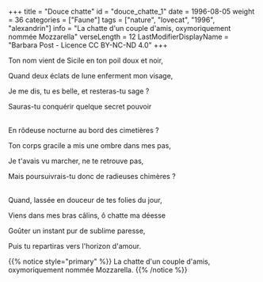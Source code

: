 +++
title = "Douce chatte"
id = "douce_chatte_1"
date = 1996-08-05
weight = 36
categories = ["Faune"]
tags = ["nature", "lovecat", "1996", "alexandrin"]
info = "La chatte d'un couple d'amis, oxymoriquement nommée Mozzarella"
verseLength = 12
LastModifierDisplayName = "Barbara Post - Licence CC BY-NC-ND 4.0"
+++

Ton nom vient de Sicile en ton poil doux et noir,

Quand deux éclats de lune enferment mon visage,

Je me dis, tu es belle, et resteras-tu sage ?

Sauras-tu conquérir quelque secret pouvoir

 \
En rôdeuse nocturne au bord des cimetières ?

Ton corps gracile a mis une ombre dans mes pas,

Je t'avais vu marcher, ne te retrouve pas,

Mais poursuivrais-tu donc de radieuses chimères ?

 \
Quand, lassée en douceur de tes folies du jour,

Viens dans mes bras câlins, ô chatte ma déesse

Goûter un instant pur de sublime paresse,

Puis tu repartiras vers l'horizon d'amour.

{{% notice style="primary" %}}
La chatte d'un couple d'amis, oxymoriquement nommée Mozzarella.
{{% /notice %}}
